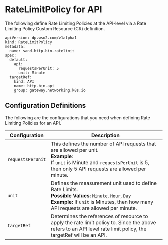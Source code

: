 # RateLimitPolicy for API

The following define Rate Limiting Policies at the API-level via a Rate Limiting Policy Custom Resource (CR) definition.

```
apiVersion: dp.wso2.com/v1alpha1
kind: RateLimitPolicy
metadata:
  name: sand-http-bin-ratelimit
spec:
  default:
    api:
      requestsPerUnit: 5
      unit: Minute
  targetRef:
    kind: API
    name: http-bin-api
    group: gateway.networking.k8s.io
```

## Configuration Definitions

The following are the configurations that you need when defining Rate Limiting Policies for an API.

<table>
<thead>
  <tr>
    <th><b>Configuration</b></th>
    <th><b>Description</b></th>
</thead>
<tbody>
  <tr>
    <td style="white-space: nowrap;"><code>requestsPerUnit</code></td>
    <td>This defines the number of API requests that are allowed per unit.<br><b>Example</b>:<br> If <code>unit</code> is Minute and <code>requestsPerUnit</code> is 5, then only 5 API requests are allowed per minute.</td>
  </tr>
  <tr>
    <td style="white-space: nowrap;"><code>unit</code></td>
    <td>Defines the measurement unit used to define Rate Limits.<br><b>Possible Values:</b> <code>Minute</code>, <code>Hour</code>, <code>Day</code><br><b>Example:</b> If <code>unit</code> is Minutes, then how many API requests are allowed per minute.</td>
  </tr>
  <tr>
    <td style="white-space: nowrap;"><code>targetRef</code></td>
    <td>Determines the references of resource to apply the rate limit policy to. Since the above refers to an API level rate limit policy, the targetRef will be an API.</td>
  </tr>
</tbody>
</table>